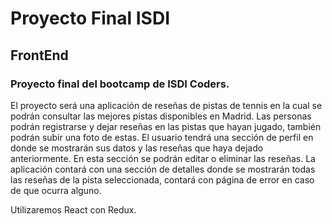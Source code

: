 # Proyecto Final ISDI

## FrontEnd

### Proyecto final del bootcamp de ISDI Coders.

El proyecto será una aplicación de reseñas de pistas de tennis en la cual se podrán consultar las mejores pistas disponibles en Madrid. Las personas podrán registrarse y dejar reseñas en las pistas que hayan jugado, también podrán subir una foto de estas. El usuario tendrá una sección de perfil en donde se mostrarán sus datos y las reseñas que haya dejado anteriormente. En esta sección se podrán editar o eliminar las reseñas. La aplicación contará con una sección de detalles donde se mostrarán todas las reseñas de la pista seleccionada, contará con página de error en caso de que ocurra alguno.

Utilizaremos React con Redux.
